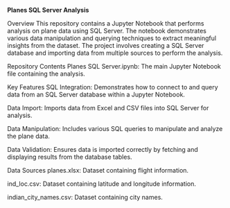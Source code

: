 **Planes SQL Server Analysis**

Overview
This repository contains a Jupyter Notebook that performs analysis on plane data using SQL Server. The notebook demonstrates various data manipulation and querying techniques to extract meaningful insights from the dataset. The project involves creating a SQL Server database and importing data from multiple sources to perform the analysis.

Repository Contents
Planes SQL Server.ipynb: The main Jupyter Notebook file containing the analysis.

Key Features
SQL Integration: Demonstrates how to connect to and query data from an SQL Server database within a Jupyter Notebook.

Data Import: Imports data from Excel and CSV files into SQL Server for analysis.

Data Manipulation: Includes various SQL queries to manipulate and analyze the plane data.

Data Validation: Ensures data is imported correctly by fetching and displaying results from the database tables.

Data Sources
planes.xlsx: Dataset containing flight information.

ind_loc.csv: Dataset containing latitude and longitude information.

indian_city_names.csv: Dataset containing city names.
